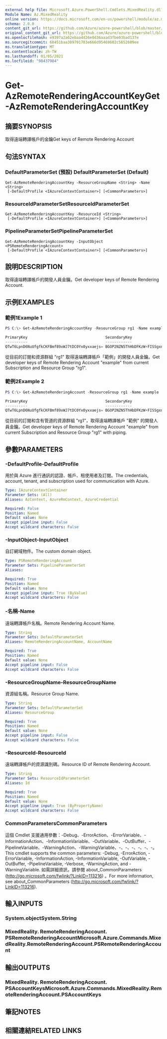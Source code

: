 ```yaml
---
external help file: Microsoft.Azure.PowerShell.Cmdlets.MixedReality.dll-Help.xml
Module Name: Az.MixedReality
online version: https://docs.microsoft.com/en-us/powershell/module/az.mixedreality/get-azremoterenderingaccountkey
schema: 2.0.0
content_git_url: https://github.com/Azure/azure-powershell/blob/master/src/MixedReality/MixedReality/help/Get-AzRemoteRenderingAccountKey.md
original_content_git_url: https://github.com/Azure/azure-powershell/blob/master/src/MixedReality/MixedReality/help/Get-AzRemoteRenderingAccountKey.md
ms.openlocfilehash: e9397a2a62ebaa4d26e0d36aaad3fbe03bad137e
ms.sourcegitcommit: 68451baa389791703e666d95469602c5652609ee
ms.translationtype: MT
ms.contentlocale: zh-TW
ms.lasthandoff: 01/05/2021
ms.locfileid: "98437984"
---
```

# <span data-ttu-id="2aab2-101">Get-AzRemoteRenderingAccountKey</span><span class="sxs-lookup"><span data-stu-id="2aab2-101">Get-AzRemoteRenderingAccountKey</span></span>

## <span data-ttu-id="2aab2-102">摘要</span><span class="sxs-lookup"><span data-stu-id="2aab2-102">SYNOPSIS</span></span>
<span data-ttu-id="2aab2-103">取得遠端轉譯帳戶的金鑰</span><span class="sxs-lookup"><span data-stu-id="2aab2-103">Get keys of Remote Rendering Account</span></span>

## <span data-ttu-id="2aab2-104">句法</span><span class="sxs-lookup"><span data-stu-id="2aab2-104">SYNTAX</span></span>

### <span data-ttu-id="2aab2-105">DefaultParameterSet (預設) </span><span class="sxs-lookup"><span data-stu-id="2aab2-105">DefaultParameterSet (Default)</span></span>
```
Get-AzRemoteRenderingAccountKey -ResourceGroupName <String> -Name <String>
 [-DefaultProfile <IAzureContextContainer>] [<CommonParameters>]
```

### <span data-ttu-id="2aab2-106">ResourceIdParameterSet</span><span class="sxs-lookup"><span data-stu-id="2aab2-106">ResourceIdParameterSet</span></span>
```
Get-AzRemoteRenderingAccountKey -ResourceId <String>
 [-DefaultProfile <IAzureContextContainer>] [<CommonParameters>]
```

### <span data-ttu-id="2aab2-107">PipelineParameterSet</span><span class="sxs-lookup"><span data-stu-id="2aab2-107">PipelineParameterSet</span></span>
```
Get-AzRemoteRenderingAccountKey -InputObject <PSRemoteRenderingAccount>
 [-DefaultProfile <IAzureContextContainer>] [<CommonParameters>]
```

## <span data-ttu-id="2aab2-108">說明</span><span class="sxs-lookup"><span data-stu-id="2aab2-108">DESCRIPTION</span></span>
<span data-ttu-id="2aab2-109">取得遠端轉譯帳戶的開發人員金鑰。</span><span class="sxs-lookup"><span data-stu-id="2aab2-109">Get developer keys of Remote Rendering Account.</span></span>

## <span data-ttu-id="2aab2-110">示例</span><span class="sxs-lookup"><span data-stu-id="2aab2-110">EXAMPLES</span></span>

### <span data-ttu-id="2aab2-111">範例1</span><span class="sxs-lookup"><span data-stu-id="2aab2-111">Example 1</span></span>
```powershell
PS C:\> Get-AzRemoteRenderingAccountKey -ResourceGroup rg1 -Name example

PrimaryKey                                   SecondaryKey
----------                                   ------------
QTwT6LpnD6NuUfgfkCKFBmf89xWJ7tDC0Yx0yxxaejs= BGOP2NZN5ThHbDFKzW+FISSgxnnBqCPKpTsixAxkvXk=
```

<span data-ttu-id="2aab2-112">從目前的訂閱和資源群組 "rg1" 取得遠端轉譯帳戶「範例」的開發人員金鑰。</span><span class="sxs-lookup"><span data-stu-id="2aab2-112">Get developer keys of Remote Rendering Account "example" from current Subscription and Resource Group "rg1".</span></span>

### <span data-ttu-id="2aab2-113">範例2</span><span class="sxs-lookup"><span data-stu-id="2aab2-113">Example 2</span></span>
```powershell
PS C:\> Get-AzRemoteRenderingAccount -ResourceGroup rg1 -Name example | Get-AzRemoteRenderingAccountKey 

PrimaryKey                                   SecondaryKey
----------                                   ------------
QTwT6LpnD6NuUfgfkCKFBmf89xWJ7tDC0Yx0yxxaejs= BGOP2NZN5ThHbDFKzW+FISSgxnnBqCPKpTsixAxkvXk=
```

<span data-ttu-id="2aab2-114">從目前的訂閱和含有管道的資源群組 "rg1"，取得遠端轉譯帳戶 "範例" 的開發人員金鑰。</span><span class="sxs-lookup"><span data-stu-id="2aab2-114">Get developer keys of Remote Rendering Account "example" from current Subscription and Resource Group "rg1" with piping.</span></span>

## <span data-ttu-id="2aab2-115">參數</span><span class="sxs-lookup"><span data-stu-id="2aab2-115">PARAMETERS</span></span>

### <span data-ttu-id="2aab2-116">-DefaultProfile</span><span class="sxs-lookup"><span data-stu-id="2aab2-116">-DefaultProfile</span></span>
<span data-ttu-id="2aab2-117">用於與 Azure 進行通訊的認證、帳戶、租使用者及訂閱。</span><span class="sxs-lookup"><span data-stu-id="2aab2-117">The credentials, account, tenant, and subscription used for communication with Azure.</span></span>

```yaml
Type: IAzureContextContainer
Parameter Sets: (All)
Aliases: AzContext, AzureRmContext, AzureCredential

Required: False
Position: Named
Default value: None
Accept pipeline input: False
Accept wildcard characters: False
```

### <span data-ttu-id="2aab2-118">-InputObject</span><span class="sxs-lookup"><span data-stu-id="2aab2-118">-InputObject</span></span>
<span data-ttu-id="2aab2-119">自訂網域物件。</span><span class="sxs-lookup"><span data-stu-id="2aab2-119">The custom domain object.</span></span>

```yaml
Type: PSRemoteRenderingAccount
Parameter Sets: PipelineParameterSet
Aliases:

Required: True
Position: Named
Default value: None
Accept pipeline input: True (ByValue)
Accept wildcard characters: False
```

### <span data-ttu-id="2aab2-120">-名稱</span><span class="sxs-lookup"><span data-stu-id="2aab2-120">-Name</span></span>
<span data-ttu-id="2aab2-121">遠端轉譯帳戶名稱。</span><span class="sxs-lookup"><span data-stu-id="2aab2-121">Remote Rendering Account Name.</span></span>

```yaml
Type: String
Parameter Sets: DefaultParameterSet
Aliases: RemoteRenderingAccountName, AccountName

Required: True
Position: Named
Default value: None
Accept pipeline input: False
Accept wildcard characters: False
```

### <span data-ttu-id="2aab2-122">-ResourceGroupName</span><span class="sxs-lookup"><span data-stu-id="2aab2-122">-ResourceGroupName</span></span>
<span data-ttu-id="2aab2-123">資源組名稱。</span><span class="sxs-lookup"><span data-stu-id="2aab2-123">Resource Group Name.</span></span>

```yaml
Type: String
Parameter Sets: DefaultParameterSet
Aliases: ResourceGroup

Required: True
Position: Named
Default value: None
Accept pipeline input: False
Accept wildcard characters: False
```

### <span data-ttu-id="2aab2-124">-ResourceId</span><span class="sxs-lookup"><span data-stu-id="2aab2-124">-ResourceId</span></span>
<span data-ttu-id="2aab2-125">遠端轉譯帳戶的資源識別碼。</span><span class="sxs-lookup"><span data-stu-id="2aab2-125">Resource ID of Remote Rendering Account.</span></span>

```yaml
Type: String
Parameter Sets: ResourceIdParameterSet
Aliases: Id

Required: True
Position: Named
Default value: None
Accept pipeline input: True (ByPropertyName)
Accept wildcard characters: False
```

### <span data-ttu-id="2aab2-126">CommonParameters</span><span class="sxs-lookup"><span data-stu-id="2aab2-126">CommonParameters</span></span>
<span data-ttu-id="2aab2-127">這個 Cmdlet 支援通用參數：-Debug、-ErrorAction、-ErrorVariable、-InformationAction、-InformationVariable、-OutVariable、-OutBuffer、-PipelineVariable、-WarningAction、-WarningVariable、-、-、-、-、-、-。</span><span class="sxs-lookup"><span data-stu-id="2aab2-127">This cmdlet supports the common parameters: -Debug, -ErrorAction, -ErrorVariable, -InformationAction, -InformationVariable, -OutVariable, -OutBuffer, -PipelineVariable, -Verbose, -WarningAction, and -WarningVariable.</span></span>
<span data-ttu-id="2aab2-128">如需詳細資訊，請參閱 about_CommonParameters (http://go.microsoft.com/fwlink/?LinkID=113216) 。</span><span class="sxs-lookup"><span data-stu-id="2aab2-128">For more information, see about_CommonParameters (http://go.microsoft.com/fwlink/?LinkID=113216).</span></span>

## <span data-ttu-id="2aab2-129">輸入</span><span class="sxs-lookup"><span data-stu-id="2aab2-129">INPUTS</span></span>

### <span data-ttu-id="2aab2-130">System.object</span><span class="sxs-lookup"><span data-stu-id="2aab2-130">System.String</span></span>

### <span data-ttu-id="2aab2-131">MixedReality. RemoteRenderingAccount. PSRemoteRenderingAccount</span><span class="sxs-lookup"><span data-stu-id="2aab2-131">Microsoft.Azure.Commands.MixedReality.RemoteRenderingAccount.PSRemoteRenderingAccount</span></span>

## <span data-ttu-id="2aab2-132">輸出</span><span class="sxs-lookup"><span data-stu-id="2aab2-132">OUTPUTS</span></span>

### <span data-ttu-id="2aab2-133">MixedReality. RemoteRenderingAccount. PSAccountKeys</span><span class="sxs-lookup"><span data-stu-id="2aab2-133">Microsoft.Azure.Commands.MixedReality.RemoteRenderingAccount.PSAccountKeys</span></span>

## <span data-ttu-id="2aab2-134">筆記</span><span class="sxs-lookup"><span data-stu-id="2aab2-134">NOTES</span></span>

## <span data-ttu-id="2aab2-135">相關連結</span><span class="sxs-lookup"><span data-stu-id="2aab2-135">RELATED LINKS</span></span>
